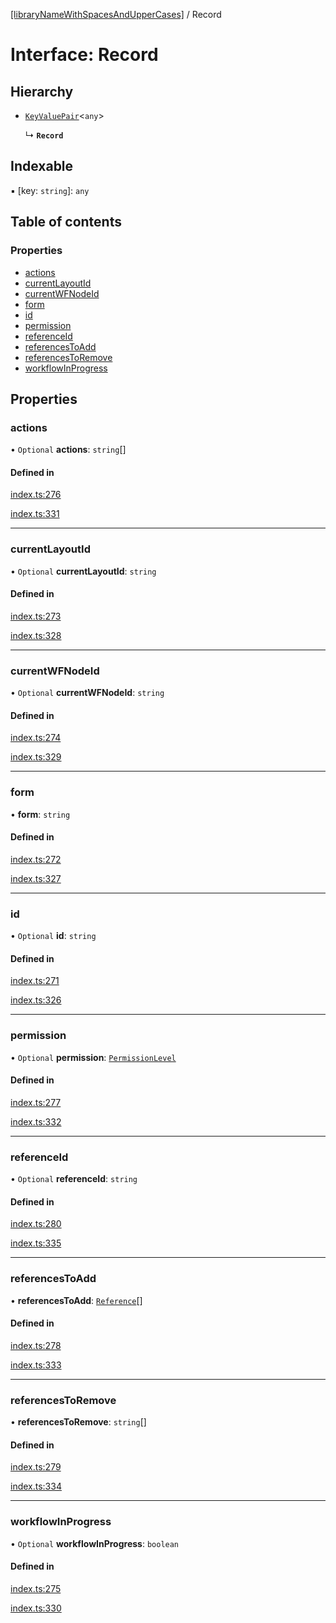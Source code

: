 [[libraryNameWithSpacesAndUpperCases]](../README.md) / Record

# Interface: Record

## Hierarchy

- [`KeyValuePair`](KeyValuePair.md)<`any`\>

  ↳ **`Record`**

## Indexable

▪ [key: `string`]: `any`

## Table of contents

### Properties

- [actions](Record.md#actions)
- [currentLayoutId](Record.md#currentlayoutid)
- [currentWFNodeId](Record.md#currentwfnodeid)
- [form](Record.md#form)
- [id](Record.md#id)
- [permission](Record.md#permission)
- [referenceId](Record.md#referenceid)
- [referencesToAdd](Record.md#referencestoadd)
- [referencesToRemove](Record.md#referencestoremove)
- [workflowInProgress](Record.md#workflowinprogress)

## Properties

### actions

• `Optional` **actions**: `string`[]

#### Defined in

[index.ts:276](https://github.com/undaku/js-sdk/blob/616e62b/src/index.ts#L276)

[index.ts:331](https://github.com/undaku/js-sdk/blob/616e62b/src/index.ts#L331)

___

### currentLayoutId

• `Optional` **currentLayoutId**: `string`

#### Defined in

[index.ts:273](https://github.com/undaku/js-sdk/blob/616e62b/src/index.ts#L273)

[index.ts:328](https://github.com/undaku/js-sdk/blob/616e62b/src/index.ts#L328)

___

### currentWFNodeId

• `Optional` **currentWFNodeId**: `string`

#### Defined in

[index.ts:274](https://github.com/undaku/js-sdk/blob/616e62b/src/index.ts#L274)

[index.ts:329](https://github.com/undaku/js-sdk/blob/616e62b/src/index.ts#L329)

___

### form

• **form**: `string`

#### Defined in

[index.ts:272](https://github.com/undaku/js-sdk/blob/616e62b/src/index.ts#L272)

[index.ts:327](https://github.com/undaku/js-sdk/blob/616e62b/src/index.ts#L327)

___

### id

• `Optional` **id**: `string`

#### Defined in

[index.ts:271](https://github.com/undaku/js-sdk/blob/616e62b/src/index.ts#L271)

[index.ts:326](https://github.com/undaku/js-sdk/blob/616e62b/src/index.ts#L326)

___

### permission

• `Optional` **permission**: [`PermissionLevel`](../enums/PermissionLevel.md)

#### Defined in

[index.ts:277](https://github.com/undaku/js-sdk/blob/616e62b/src/index.ts#L277)

[index.ts:332](https://github.com/undaku/js-sdk/blob/616e62b/src/index.ts#L332)

___

### referenceId

• `Optional` **referenceId**: `string`

#### Defined in

[index.ts:280](https://github.com/undaku/js-sdk/blob/616e62b/src/index.ts#L280)

[index.ts:335](https://github.com/undaku/js-sdk/blob/616e62b/src/index.ts#L335)

___

### referencesToAdd

• **referencesToAdd**: [`Reference`](Reference.md)[]

#### Defined in

[index.ts:278](https://github.com/undaku/js-sdk/blob/616e62b/src/index.ts#L278)

[index.ts:333](https://github.com/undaku/js-sdk/blob/616e62b/src/index.ts#L333)

___

### referencesToRemove

• **referencesToRemove**: `string`[]

#### Defined in

[index.ts:279](https://github.com/undaku/js-sdk/blob/616e62b/src/index.ts#L279)

[index.ts:334](https://github.com/undaku/js-sdk/blob/616e62b/src/index.ts#L334)

___

### workflowInProgress

• `Optional` **workflowInProgress**: `boolean`

#### Defined in

[index.ts:275](https://github.com/undaku/js-sdk/blob/616e62b/src/index.ts#L275)

[index.ts:330](https://github.com/undaku/js-sdk/blob/616e62b/src/index.ts#L330)
